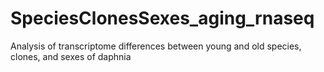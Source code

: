 # SpeciesClonesSexes_aging_rnaseq
Analysis of transcriptome differences between young and old species, clones, and sexes of daphnia 

